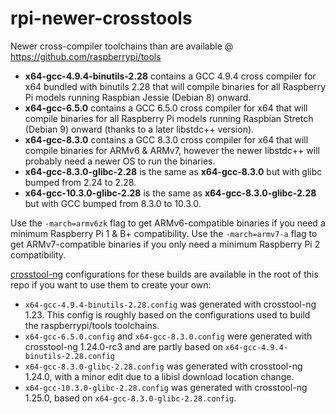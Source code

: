 # rpi-newer-crosstools

Newer cross-compiler toolchains than are available @ https://github.com/raspberrypi/tools

* **x64-gcc-4.9.4-binutils-2.28** contains a GCC 4.9.4 cross compiler for x64 bundled with binutils 2.28 that will compile binaries for all Raspberry Pi models running Raspbian Jessie (Debian 8) onward.
* **x64-gcc-6.5.0** contains a GCC 6.5.0 cross compiler for x64 that will compile binaries for all Raspberry Pi models running Raspbian Stretch (Debian 9) onward (thanks to a later libstdc++ version).
* **x64-gcc-8.3.0** contains a GCC 8.3.0 cross compiler for x64 that will compile binaries for ARMv6 & ARMv7, however the newer libstdc++ will probably need a newer OS to run the binaries.
* **x64-gcc-8.3.0-glibc-2.28** is the same as **x64-gcc-8.3.0** but with glibc bumped from 2.24 to 2.28.
* **x64-gcc-10.3.0-glibc-2.28** is the same as **x64-gcc-8.3.0-glibc-2.28** but with GCC bumped from 8.3.0 to 10.3.0.

Use the `-march=armv6zk` flag to get ARMv6-compatible binaries if you need a minimum Raspberry Pi 1 & B+ compatibility.
Use the `-march=armv7-a` flag to get ARMv7-compatible binaries if you only need a minimum Raspberry Pi 2 compatibility.

[crosstool-ng](https://crosstool-ng.github.io/) configurations for these builds are available in the root of this repo if you want to use them to create your own:

* `x64-gcc-4.9.4-binutils-2.28.config` was generated with crosstool-ng 1.23. This config is roughly based on the configurations used to build the raspberrypi/tools toolchains.
* `x64-gcc-6.5.0.config` and `x64-gcc-8.3.0.config` were generated with crosstool-ng 1.24.0-rc3 and are partly based on `x64-gcc-4.9.4-binutils-2.28.config`
* `x64-gcc-8.3.0-glibc-2.28.config` was generated with crosstool-ng 1.24.0, with a minor edit due to a libisl download location change.
* `x64-gcc-10.3.0-glibc-2.28.config` was generated with crosstool-ng 1.25.0, based on `x64-gcc-8.3.0-glibc-2.28.config`.
